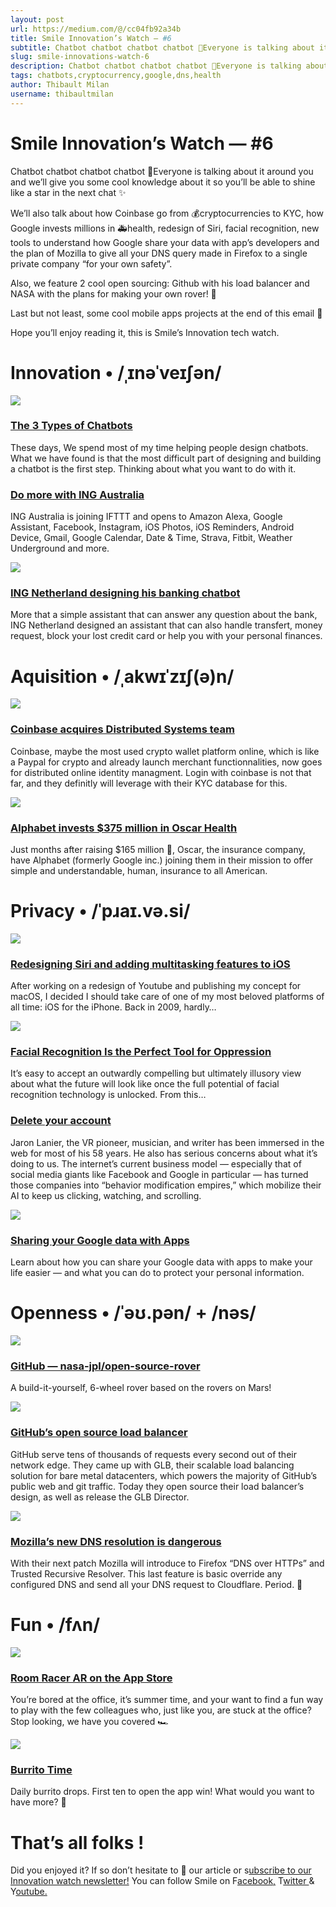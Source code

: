 ```yaml
---
layout: post
url: https://medium.com/@/cc04fb92a34b
title: Smile Innovation’s Watch — #6
subtitle: Chatbot chatbot chatbot chatbot 🤖Everyone is talking about it around you and we’ll give you some cool knowledge about it so you’ll be able
slug: smile-innovations-watch-6
description: Chatbot chatbot chatbot chatbot 🤖Everyone is talking about it around you and we’ll give you some cool knowledge about it so you’ll be able to shine like a star in the next chat ✨
tags: chatbots,cryptocurrency,google,dns,health
author: Thibault Milan
username: thibaultmilan
---
```


# Smile Innovation’s Watch — #6

Chatbot chatbot chatbot chatbot 🤖Everyone is talking about it around you and we’ll give you some cool knowledge about it so you’ll be able to shine like a star in the next chat ✨

We’ll also talk about how Coinbase go from 💰cryptocurrencies to KYC, how Google invests millions in 🚑health, redesign of Siri, facial recognition, new tools to understand how Google share your data with app’s developers and the plan of Mozilla to give all your DNS query made in Firefox to a single private company “for your own safety”.

Also, we feature 2 cool open sourcing: Github with his load balancer and NASA with the plans for making your own rover! 🚀

Last but not least, some cool mobile apps projects at the end of this email 🎯

Hope you’ll enjoy reading it, this is Smile’s Innovation tech watch.

# Innovation • /ˌɪnəˈveɪʃən/

![](/assets/images/posts/0*LH2NFO3xcK-pYayb)

### [**The 3 Types of Chatbots**](https://medium.com/@lifeinromania/the-3-types-of-chatbots-acc5cdf6bb4e?utm_campaign=Smile%20Innovation%27s%20Watch&utm_medium=email&utm_source=Revue%20newsletter)

These days, We spend most of my time helping people design chatbots. What we have found is that the most difficult part of designing and building a chatbot is the first step. Thinking about what you want to do with it.

### [Do more with ING Australia](https://ifttt.com/ing_australia?utm_campaign=Smile%20Innovation%27s%20Watch&utm_medium=email&utm_source=Revue%20newsletter)

ING Australia is joining IFTTT and opens to Amazon Alexa, Google Assistant, Facebook, Instagram, iOS Photos, iOS Reminders, Android Device, Gmail, Google Calendar, Date & Time, Strava, Fitbit, Weather Underground and more.

![](/assets/images/posts/0*0Mm8PacrzHpJqSD7)

### [**ING Netherland designing his banking chatbot**](https://uxdesign.cc/how-we-designed-inga-a-delightful-banking-chatbot-for-ing-941d18c4646f?utm_campaign=Smile%20Innovation%27s%20Watch&utm_medium=email&utm_source=Revue%20newsletter)

More that a simple assistant that can answer any question about the bank, ING Netherland designed an assistant that can also handle transfert, money request, block your lost credit card or help you with your personal finances.

# Aquisition • /ˌakwɪˈzɪʃ(ə)n/

![](/assets/images/posts/0*ah0Iq6S5-WEzekfm)

### [**Coinbase acquires Distributed Systems team**](https://blog.coinbase.com/identity-at-coinbase-welcoming-the-distributed-systems-team-d929dd64de2e?utm_campaign=Smile%20Innovation%27s%20Watch&utm_medium=email&utm_source=Revue%20newsletter)

Coinbase, maybe the most used crypto wallet platform online, which is like a Paypal for crypto and already launch merchant functionnalities, now goes for distributed online identity managment. Login with coinbase is not that far, and they definitly will leverage with their KYC database for this.

![](/assets/images/posts/0*MR_j8dKtm01y4u_C)

### [**Alphabet invests $375 million in Oscar Health**](https://www.producthunt.com/news/298-alphabet-invests-375-million-in-oscar-health?utm_campaign=Smile%20Innovation%27s%20Watch&utm_medium=email&utm_source=Revue%20newsletter)

Just months after raising $165 million 💸, Oscar, the insurance company, have Alphabet (formerly Google inc.) joining them in their mission to offer simple and understandable, human, insurance to all American.

# Privacy • /ˈpɹaɪ.və.si/

![](/assets/images/posts/0*IwYZiOPgz1lsNAYL)

### [**Redesigning Siri and adding multitasking features to iOS**](https://uxdesign.cc/redesigning-siri-and-adding-multitasking-features-to-ios-70c2f1a1569b?utm_campaign=Smile%20Innovation%27s%20Watch&utm_medium=email&utm_source=Revue%20newsletter)

After working on a redesign of Youtube and publishing my concept for macOS, I decided I should take care of one of my most beloved platforms of all time: iOS for the iPhone. Back in 2009, hardly…

![](/assets/images/posts/0*HiXE5EPdh7cynWOu)

### [**Facial Recognition Is the Perfect Tool for Oppression**](https://medium.com/s/story/facial-recognition-is-the-perfect-tool-for-oppression-bc2a08f0fe66?utm_campaign=Smile%20Innovation%27s%20Watch&utm_medium=email&utm_source=Revue%20newsletter)

It’s easy to accept an outwardly compelling but ultimately illusory view about what the future will look like once the full potential of facial recognition technology is unlocked. From this…

### [Delete your account](https://www.fastcompany.com/90187840/delete-your-account?utm_campaign=Smile%20Innovation%27s%20Watch&utm_medium=email&utm_source=Revue%20newsletter)

Jaron Lanier, the VR pioneer, musician, and writer has been immersed in the web for most of his 58 years. He also has serious concerns about what it’s doing to us. The internet’s current business model — especially that of social media giants like Facebook and Google in particular — has turned those companies into “behavior modification empires,” which mobilize their AI to keep us clicking, watching, and scrolling.

![](/assets/images/posts/0*4RxhjdjJfuHNPyeu)

### [**Sharing your Google data with Apps**](https://www.youtube.com/watch?utm_campaign=Smile%20Innovation%27s%20Watch&utm_medium=email&utm_source=Revue%20newsletter&v=W1a1lQHVtJo)

Learn about how you can share your Google data with apps to make your life easier — and what you can do to protect your personal information.

# Openness • /ˈəʊ.pən/ + /nəs/

![](/assets/images/posts/0*2BehI3O6ZV_GlRGx)

### [**GitHub — nasa-jpl/open-source-rover**](https://github.com/nasa-jpl/open-source-rover?ref=producthunt&utm_campaign=Smile%20Innovation%27s%20Watch&utm_medium=email&utm_source=Revue%20newsletter)

A build-it-yourself, 6-wheel rover based on the rovers on Mars!

![](/assets/images/posts/0*ZOvcKAeQbYuFMrYg)

### [**GitHub’s open source load balancer**](https://githubengineering.com/glb-director-open-source-load-balancer/?utm_campaign=Smile%20Innovation%27s%20Watch&utm_medium=email&utm_source=Revue%20newsletter)

GitHub serve tens of thousands of requests every second out of their network edge. They came up with GLB, their scalable load balancing solution for bare metal datacenters, which powers the majority of GitHub’s public web and git traffic. Today they open source their load balancer’s design, as well as release the GLB Director.

![](/assets/images/posts/0*KlJr7JyFB59uUOoB)

### [**Mozilla’s new DNS resolution is dangerous**](https://blog.ungleich.ch/en-us/cms/blog/2018/08/04/mozillas-new-dns-resolution-is-dangerous/?utm_campaign=Smile%20Innovation%27s%20Watch&utm_medium=email&utm_source=Revue%20newsletter)

With their next patch Mozilla will introduce to Firefox “DNS over HTTPs” and Trusted Recursive Resolver. This last feature is basic override any configured DNS and send all your DNS request to Cloudflare. Period. 🦊

# Fun • /fʌn/

![](/assets/images/posts/0*YmEnV6aVHEsT65-Z)

### [**‎Room Racer AR on the App Store**](https://itunes.apple.com/gb/app/room-racer-ar/id1393949014?ref=producthunt&utm_campaign=Smile%20Innovation%27s%20Watch&utm_medium=email&utm_source=Revue%20newsletter)

You’re bored at the office, it’s summer time, and your want to find a fun way to play with the few colleagues who, just like you, are stuck at the office? Stop looking, we have you covered 🏎

![](/assets/images/posts/0*j6vpP27pk8WPLkbG)

### [**Burrito Time**](https://www.producthunt.com/posts/burrito-time?utm_campaign=burrito-time&utm_medium=browser_notification&utm_source=browser_notification)

Daily burrito drops. First ten to open the app win! What would you want to have more? 🌯

# That’s all folks !

Did you enjoyed it? If so don’t hesitate to 👏 our article or s[ubscribe to our Innovation watch newsletter!](https://www.getrevue.co/profile/smileinnovation)
You can follow Smile on F[acebook,](https://www.facebook.com/smileopensource) T[witter ](https://www.twitter.com/GroupeSmile)& Y[outube.](http://www.youtube.com/user/SmileOpenSource)


